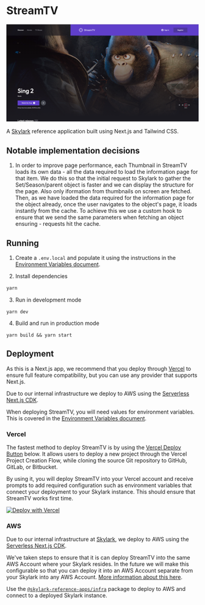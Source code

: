 # StreamTV

![StreamTV Homepage](../../docs/images/streamtv-homepage.png?raw=true "StreamTV Homepage")

A [Skylark][skylark] reference application built using Next.js and Tailwind CSS.

## Notable implementation decisions

1. In order to improve page performance, each Thumbnail in StreamTV loads its own data - all the data required to load the information page for that item. We do this so that the initial request to Skylark to gather the Set/Season/parent object is faster and we can display the structure for the page. Also only iformation from thumbnails on screen are fetched. Then, as we have loaded the data required for the information page for the object already, once the user navigates to the object's page, it loads instantly from the cache. To achieve this we use a custom hook to ensure that we send the same parameters when fetching an object ensuring - requests hit the cache.

## Running

1. Create a `.env.local` and populate it using the instructions in the [Environment Variables document][environment-variables].

2. Install dependencies

```bash
yarn
```

3. Run in development mode

```
yarn dev
```

4. Build and run in production mode

```
yarn build && yarn start
```

## Deployment

As this is a Next.js app, we recommend that you deploy through [Vercel][vercel] to ensure full feature compatibility, but you can use any provider that supports Next.js.

Due to our internal infrastructure we deploy to AWS using the [Serverless Next.js CDK][serverless-nextjs-cdk].

When deploying StreamTV, you will need values for environment variables. This is covered in the [Environment Variables document][environment-variables].

### Vercel

The fastest method to deploy StreamTV is by using the [Vercel Deploy Button][vercel-deploy-button] below. It allows users to deploy a new project through the Vercel Project Creation Flow, while cloning the source Git repository to GitHub, GitLab, or Bitbucket.

By using it, you will deploy StreamTV into your Vercel account and receive prompts to add required configuration such as environment variables that connect your deployment to your Skylark instance. This should ensure that StreamTV works first time.

[![Deploy with Vercel](https://vercel.com/button)](https://vercel.com/new/clone?repository-url=https%3A%2F%2Fgithub.com%2Fskylark-platform%2Freference-apps&repository-name=skylark-reference-apps&env=NEXT_PUBLIC_SKYLARK_API_URL,NEXT_PUBLIC_APP_DOMAIN,COGNITO_AWS_REGION,COGNITO_CLIENT_ID,COGNITO_USER_POOL_ID,COGNITO_EMAIL,COGNITO_PASSWORD&envDescription=Environment%20variables%20needed%20to%20run%20the%20app&envLink=https%3A%2F%2Fgithub.com%2Fostmodern%2Fskylark-reference-apps%2Fblob%2Fmain%2Fdocs%2Fenvironment-variables.md&project-name=skylark-stream-tv&repo-name=skylark-reference-apps&demo-title=StreamTV%20Showcase&demo-description=StreamTV%20deployed%20connected%20to%20Skylark's%20Showcase%20environment&demo-url=https%3A%2F%2Fmedia.apps.showcase.skylarkplatform.io&demo-image=https%3A%2F%2Fgithub.com%2Fostmodern%2Fskylark-reference-apps%2Fblob%2Fmain%2Fdocs%2Fimages%2Fstreamtv-homepage.png%3Fraw%3Dtrue&root-directory=apps%2Fmedia)

<!-- Generated using https://vercel.com/docs/deploy-button -->

### AWS

Due to our internal infrastructure at [Skylark][skylark], we deploy to AWS using the [Serverless Next.js CDK][serverless-nextjs-cdk].

We've taken steps to ensure that it is can deploy StreamTV into the same AWS Account where your Skylark resides.
In the future we will make this configurable so that you can deploy it into an AWS Account separate from your Skylark into any AWS Account. [More information about this here][infra-project-more-info].

Use the [`@skylark-reference-apps/infra`][infra-project] package to deploy to AWS and connect to a deployed Skylark instance.

[skylark]: https://www.skylarkplatform.com/
[vercel]: https://vercel.com/
[vercel-deploy-button]: https://vercel.com/docs/deploy-button
[serverless-nextjs-cdk]: https://serverless-nextjs.com/docs/cdkconstruct/
[infra-project]: ../../packages/infra/
[infra-project-more-info]: ../../packages/infra/README.md#Description
[environment-variables]: ../../docs/environment-variables.md
